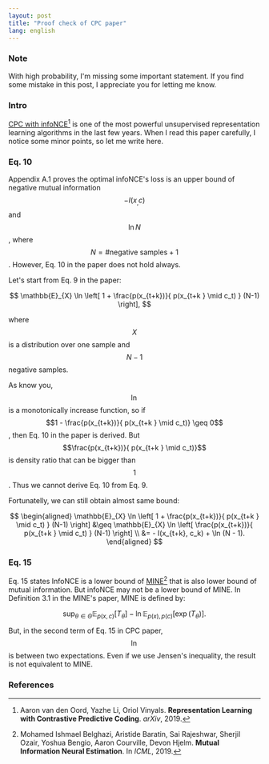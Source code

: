```yaml
---
layout: post
title: "Proof check of CPC paper"
lang: english
---
```


### Note

With high probability, I'm missing some important statement. If you find some mistake in this post, I appreciate you for letting me know.

### Intro

[CPC with infoNCE](https://arxiv.org/pdf/1807.03748v2.pdf)[^1] is one of the most powerful unsupervised representation learning algorithms in the last few years.
When I read this paper carefully, I notice some minor points, so let me write here.

### Eq. 10

Appendix A.1 proves the optimal infoNCE's loss is an upper bound of negative mutual information $$- I(x_, c)$$ and $$\ln N$$, where $$N = \# \text{negative samples} + 1$$.
However, Eq. 10 in the paper does not hold always.

Let's start from Eq. 9 in the paper:

$$
\mathbb{E}_{X} \ln \left[ 1 + \frac{p(x_{t+k})}{ p(x_{t+k } \mid c_t) } (N-1) \right],
$$

where $$X$$ is a distribution over one sample and $$N-1$$ negative samples.

As know you, $$\ln$$ is a monotonically increase function, so if $$1 - \frac{p(x_{t+k})}{ p(x_{t+k } \mid c_t)} \geq 0$$, then Eq. 10 in the paper is derived. But $$\frac{p(x_{t+k})}{ p(x_{t+k } \mid c_t)}$$ is density ratio that can be bigger than $$1$$. Thus we cannot derive Eq. 10 from Eq. 9.

Fortunatelly, we can still obtain almost same bound:

$$
\begin{aligned}
\mathbb{E}_{X} \ln \left[ 1 + \frac{p(x_{t+k})}{ p(x_{t+k } \mid c_t) } (N-1) \right]
&\geq
\mathbb{E}_{X} \ln \left[ \frac{p(x_{t+k})}{ p(x_{t+k } \mid c_t) } (N-1) \right] \\
&= - I(x_{t+k}, c_k) + \ln (N - 1).
\end{aligned}
$$

### Eq. 15

Eq. 15 states InfoNCE is a lower bound of [MINE](http://proceedings.mlr.press/v80/belghazi18a/belghazi18a.pdf)[^2] that is also lower bound of mutual information. But infoNCE may not be a lower bound of MINE. In Definition 3.1 in the MINE's paper, MINE is defined by:

$$
\sup_{\theta \in \Theta} \mathbb{E}_{p(x, c)} [T_\theta] - \ln \mathbb{E}_{p(x), p(c)} [\exp(T_\theta)].
$$

But, in the second term of Eq. 15 in CPC paper, $$\ln$$ is between two expectations. Even if we use Jensen's inequality, the result is not equivalent to MINE.


### References

[^1]: Aaron van den Oord, Yazhe Li, Oriol Vinyals. **Representation Learning with Contrastive Predictive Coding**. _arXiv_, 2019.
[^2]: Mohamed Ishmael Belghazi, Aristide Baratin, Sai Rajeshwar, Sherjil Ozair, Yoshua Bengio, Aaron Courville, Devon Hjelm. **Mutual Information Neural Estimation**. In _ICML_, 2019.
